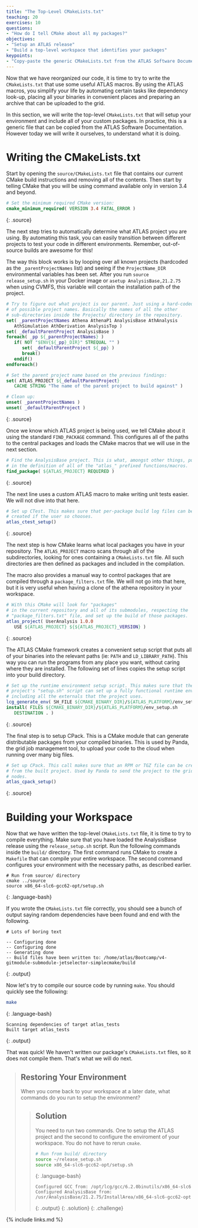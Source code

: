 ```yaml
---
title: "The Top-Level CMakeLists.txt"
teaching: 20
exercises: 10
questions:
- "How do I tell CMake about all my packages?"
objectives:
- "Setup an ATLAS release"
- "Build a top-level workspace that identifies your packages"
keypoints:
- "Copy-paste the generic CMakeLists.txt from the ATLAS Software Documentation and place it inside the `source/` directory."
---
```


Now that we have reorganized our code, it is time to try to write the `CMakeLists.txt` that use some useful ATLAS macros. By using the ATLAS macros, you simplify your life by automating certain tasks like dependency look-up, placing all your binaries in convenient places and preparing an archive that can be uploaded to the grid.

In this section, we will write the top-level `CMakeLists.txt` that will setup your environment and include all of your custom packages. In practice, this is a generic file that can be copied from the ATLAS Software Documentation. However today we will write it ourselves, to understand what it is doing.

# Writing the CMakeLists.txt

Start by opening the `source/CMakeLists.txt` file that contains our current CMake build instructions and removing all of the contents. Then start by telling CMake that you will be using command available only in version 3.4 and beyond.

~~~cmake
# Set the minimum required CMake version:
cmake_minimum_required( VERSION 3.4 FATAL_ERROR )
~~~
{: .source}

The next step tries to automatically determine what ATLAS project you are using. By automating this task, you can easily transition between different projects to test your code in different environments. Remember, out-of-source builds are awesome for this!

The way this block works is by looping over all known projects (hardcoded as the `_parentProjectNames` list) and seeing if the `ProjectName_DIR` environmental variables has been set. After you run `source release_setup.sh` in your Docker image or `asetup AnalysisBase,21.2.75` when using CVMFS, this variable will contain the installation path of the project.

~~~cmake
# Try to figure out what project is our parent. Just using a hard-coded list
# of possible project names. Basically the names of all the other
# sub-directories inside the Projects/ directory in the repository.
set( _parentProjectNames Athena AthenaP1 AnalysisBase AthAnalysis
   AthSimulation AthDerivation AnalysisTop )
set( _defaultParentProject AnalysisBase )
foreach( _pp ${_parentProjectNames} )
   if( NOT "$ENV{${_pp}_DIR}" STREQUAL "" )
      set( _defaultParentProject ${_pp} )
      break()
   endif()
endforeach()

# Set the parent project name based on the previous findings:
set( ATLAS_PROJECT ${_defaultParentProject}
   CACHE STRING "The name of the parent project to build against" )

# Clean up:
unset( _parentProjectNames )
unset( _defaultParentProject )
~~~
{: .source}

Once we know which ATLAS project is being used, we tell CMake about it using the standard `FIND_PACKAGE` command. This configures all of the paths to the central packages and loads the CMake macros that we will use in the next section.

~~~cmake
# Find the AnalysisBase project. This is what, amongst other things, pulls
# in the definition of all of the "atlas_" prefixed functions/macros.
find_package( ${ATLAS_PROJECT} REQUIRED )
~~~
{: .source}

The next line uses a custom ATLAS macro to make writing unit tests easier. We will not dive into that here.

~~~cmake
# Set up CTest. This makes sure that per-package build log files can be
# created if the user so chooses.
atlas_ctest_setup()
~~~
{: .source}

The next step is how CMake learns what local packages you have in your repository. The `ATLAS_PROJECT` macro scans through all of the subdirectories, looking for ones containing a `CMakeLists.txt` file. All such directories are then defined as packages and included in the compilation.

The macro also provides a manual way to control packages that are compiled through a `package_filters.txt` file. We will not go into that here, but it is very useful when having a clone of the athena repository in your workspace.

~~~cmake
# With this CMake will look for "packages"
# in the current repository and all of its submodules, respecting the
# "package_filters.txt" file, and set up the build of those packages.
atlas_project( UserAnalysis 1.0.0
   USE ${ATLAS_PROJECT} ${${ATLAS_PROJECT}_VERSION} )
~~~
{: .source}

The ATLAS CMake framework creates a convenient setup script that puts all of your binaries into the relevant paths (ie: `PATH` and `LD_LIBRARY_PATH`). This way you can run the programs from any place you want, without caring where they are installed. The following set of lines copies the setup script into your build directory.

~~~cmake
# Set up the runtime environment setup script. This makes sure that the
# project's "setup.sh" script can set up a fully functional runtime environment,
# including all the externals that the project uses.
lcg_generate_env( SH_FILE ${CMAKE_BINARY_DIR}/${ATLAS_PLATFORM}/env_setup.sh )
install( FILES ${CMAKE_BINARY_DIR}/${ATLAS_PLATFORM}/env_setup.sh
   DESTINATION . )
~~~
{: .source}

The final step is to setup CPack. This is a CMake module that can generate distributable packages from your compiled binaries. This is used by Panda, the grid job management tool, to upload your code to the cloud when running over many big files.
~~~cmake
# Set up CPack. This call makes sure that an RPM or TGZ file can be created
# from the built project. Used by Panda to send the project to the grid worker
# nodes.
atlas_cpack_setup()
~~~
{: .source}

# Building your Workspace
Now that we have written the top-level `CMakeLists.txt` file, it is time to try to compile everything. Make sure that you have loaded the AnalysisBase release using the `release_setup.sh` script. Run the following commands inside the `build/` directory. The first command runs CMake to create a `Makefile` that can compile your entire workspace. The second command configures your environment with the necessary paths, as described earlier.

~~~shell
# Run from source/ directory
cmake ../source
source x86_64-slc6-gcc62-opt/setup.sh
~~~
{: .language-bash}

If you wrote the `CMakeLists.txt` file correctly, you should see a bunch of output saying random dependencies have been found and end with the following.

~~~
# Lots of boring text

-- Configuring done
-- Configuring done
-- Generating done
-- Build files have been written to: /home/atlas/Bootcamp/v4-gitmodule-submodule-jetselector-simplecmake/build
~~~
{: .output}

Now let's try to compile our source code by running `make`. You should quickly see the following:
~~~bash
make
~~~
{: .language-bash}

~~~
Scanning dependencies of target atlas_tests
Built target atlas_tests
~~~
{: .output}

That was quick! We haven't written our package's `CMakeLists.txt` files, so it does not compile them. That's what we will do next.

> ## Restoring Your Environment
>
> When you come back to your workspace at a later date, what commands do you run to setup the environment?
>
> > ## Solution
> >
> > You need to run two commands. One to setup the ATLAS project and the second to configure the enviroment of your workspace. You do not have to rerun `cmake`.
> >
> > ~~~bash
> > # Run from build/ directory
> > source ~/release_setup.sh 
> > source x86_64-slc6-gcc62-opt/setup.sh 
> > ~~~
> > {: .language-bash}
> >
> > ~~~
> > Configured GCC from: /opt/lcg/gcc/6.2.0binutils/x86_64-slc6
> > Configured AnalysisBase from: /usr/AnalysisBase/21.2.75/InstallArea/x86_64-slc6-gcc62-opt
> > ~~~
> > {: .output}
> {: .solution}
{: .challenge}


{% include links.md %}

